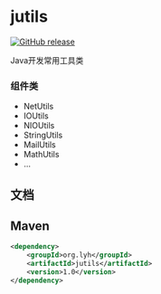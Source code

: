 # jutils

[![GitHub release](https://img.shields.io/github/release/alibaba/fastjson.svg)](https://github.com/lvyahui8/jutils/releases)

Java开发常用工具类

### 组件类
 * NetUtils
 * IOUtils
 * NIOUtils
 * StringUtils
 * MailUtils
 * MathUtils
 * ...
 
## 文档

## Maven

```xml
<dependency>
    <groupId>org.lyh</groupId>
    <artifactId>jutils</artifactId>
    <version>1.0</version>
</dependency>
```
